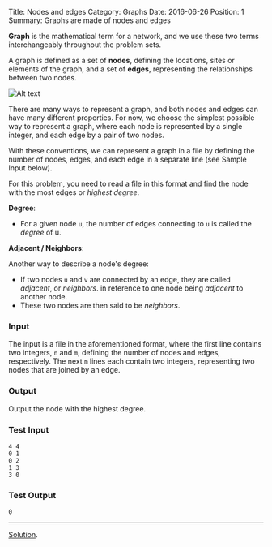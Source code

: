 Title: Nodes and edges
Category: Graphs
Date: 2016-06-26
Position: 1
Summary: Graphs are made of nodes and edges

**Graph** is the mathematical term for a network, and we use these two terms
interchangeably throughout the problem sets.

A graph is defined as a set of **nodes**, defining the locations, sites or
elements of the graph, and a set of **edges**, representing the relationships
between two nodes.

![Alt text]({filename}/images/nodes_edges_example.png "A graph with four
 nodes and four edges.")

There are many ways to represent a graph, and both nodes and edges can have
many different properties. For now, we choose the simplest possible way to
represent a graph, where each node is represented by a single integer, and
each edge by a pair of two nodes.

With these conventions, we can represent a graph in a file by defining the
number of nodes, edges, and each edge in a separate line (see Sample Input below).

For this problem, you need to read a file in this format and find the node
with the most edges or *highest degree*.

**Degree**:

- For a given node `u`, the number of edges connecting to `u` is called the
*degree* of u.

**Adjacent / Neighbors**:

Another way to describe a node's degree:

- If two nodes `u` and `v` are connected by an edge, they are
called *adjacent*, or *neighbors*.
in reference to one node being *adjacent* to another node.
- These two nodes are then said to be *neighbors*.

### Input

The input is a file in the aforementioned format, where the first line
contains two integers, `n` and `m`, defining the number of nodes and edges,
respectively. The next `m` lines each contain two integers, representing two
nodes that are joined by an edge.

### Output

Output the node with the highest degree.

### Test Input

```
4 4
0 1
0 2
1 3
3 0

```

### Test Output

```
0
```

--------------------------------------------------------
[Solution](https://github.com/Leockard/erdos/blob/master/solutions/graphs/nodes_edges.py).
